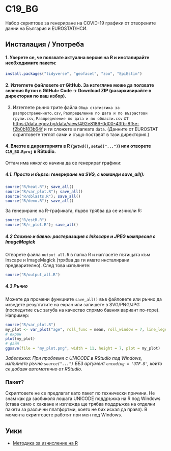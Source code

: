 # C19_BG

Набор скриптове за генериране на COVID-19 графики от отворените данни на България и EUROSTAT/НСИ.

## Инсталация / Употреба

#### 1. Уверете се, че ползвате актуална версия на R и инсталирайте необходимите пакети:

```R
install.packages("tidyverse", "geofacet", "zoo", "EpiEstim")
```

#### 2. Изтеглете файловете от GitHub. За изтегляне може да ползвате зеления бутон в GitHub: Code -> Download ZIP (разархивирайте в директория по ваш избор).

3. Изтеглете ръчно трите файла ``Обща статистика за разпространението.csv``, ``Разпределение по дата и по възрастови групи.csv``, ``Разпределение по дата и по области.csv`` от https://data.egov.bg/data/view/492e8186-0d00-43fb-8f5e-f2b0b183b64f и ги сложете в папката ``data``. (Данните от EUROSTAT скриптовете теглят сами и също поставят в тази директория.)
 
#### 4. Влезте в директорията в R (``getwd()``, ``setwd("...")``) или отворете ``C19_BG.Rproj`` в RStudio.

Оттам има няколко начина да се генерират графики:

##### 4.1. Просто и бързо:  генериране на SVG, с команди save_all():
```R
source("R/heat.R"); save_all()
source("R/var_plot.R"); save_all()
source("R/oblasts.R"); save_all()
source("R/demo.R"); save_all()
```
За генериране на R-графиката, първо трябва да се изчисли R:

```R
source("R/estR.R")
source("R/r_plot.R"); save_all()
```
##### 4.2 Сложно и бавно: растеризация с Inkscape и JPEG компресия с ImageMagick

Отворете файла ``output_all.R`` в папка R и нагласете пътищата към Inscape и ImageMagick (трябва да ги имате инсталирани предварително). След това изпълнете:

```R
source("R/output_all.R")
```

##### 4.3 Ръчно

Можете да промени функциите ``save_all()`` във файловете или ръчно да изведете резултатите на екран или запишете в SVG/PNG/JPG (последнтие със загуба на качество спрямо бавния вариант по-горе). Например:

```R
source("R/var_plot.R")
my_plot <- var_plot("age", roll_func = mean, roll_window = 7, line_legend = "0")
# екран
plot(my_plot)
# файл
ggsave(file = "my_plot.png", width = 11, height = 7, plot = my_plot)
```
*Забележка: При проблеми с UNICODE в RStudio под Windows, изпълнете ръчно ``source("...")`` БЕЗ аргумент ``encoding = 'UTF-8'``, който се добавя автоматично от RStudio.*

### Пакет?

Скриптовете не се предлагат като пакет по технически причини. Не знам как да заобиколя лошата UNICODE поддръжка на R под Windows (става само с хакване и изглежда ще трябва поддръжка на отделни пакети за различни платфортми, което не бих искал да правя). В момента скриптовете работят при мен под Windows.

## Уики

* [Методика за изчисление на R](https://github.com/StanTraykov/C19_BG/wiki/%D0%9C%D0%B5%D1%82%D0%BE%D0%B4%D0%B8%D0%BA%D0%B0-%D0%B7%D0%B0-%D0%B8%D0%B7%D1%87%D0%B8%D1%81%D0%BB%D0%B5%D0%BD%D0%B8%D0%B5-%D0%BD%D0%B0-R)
